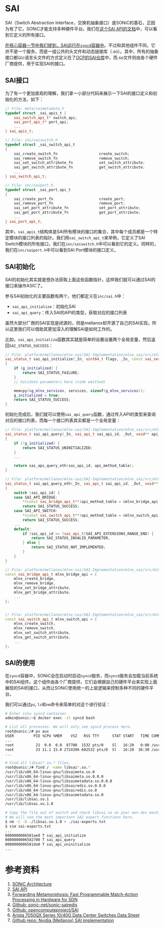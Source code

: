 # SAI

SAI（Switch Abstraction Interface，交换机抽象接口）是SONiC的基石，正因为有了它，SONiC才能支持多种硬件平台。我们在[这个SAI API的文档][SAIAPI]中，可以看到它定义的所有接口。

[在核心容器一节中我们提到，SAI运行在`syncd`容器中](./2-3-key-containers.html)。不过和其他组件不同，它并不是一个服务，而是一组公共的头文件和动态链接库（.so）。其中，所有的抽象接口都以c语言头文件的方式定义在了[OCP的SAI仓库][OCPSAI]中，而.so文件则由各个硬件厂商提供，用于实现SAI的接口。

## SAI接口

为了有一个更加直观的理解，我们拿一小部分代码来展示一下SAI的接口定义和初始化的方法，如下：

```cpp
// File: meta/saimetadata.h
typedef struct _sai_apis_t {
    sai_switch_api_t* switch_api;
    sai_port_api_t* port_api;
    ...
} sai_apis_t;

// File: inc/saiswitch.h
typedef struct _sai_switch_api_t
{
    sai_create_switch_fn                   create_switch;
    sai_remove_switch_fn                   remove_switch;
    sai_set_switch_attribute_fn            set_switch_attribute;
    sai_get_switch_attribute_fn            get_switch_attribute;
    ...
} sai_switch_api_t;

// File: inc/saiport.h
typedef struct _sai_port_api_t
{
    sai_create_port_fn                     create_port;
    sai_remove_port_fn                     remove_port;
    sai_set_port_attribute_fn              set_port_attribute;
    sai_get_port_attribute_fn              get_port_attribute;
    ...
} sai_port_api_t;
```

其中，`sai_apis_t`结构体是SAI所有模块的接口的集合，其中每个成员都是一个特定模块的接口列表的指针。我们用`sai_switch_api_t`来举例，它定义了SAI Switch模块的所有接口，我们在`inc/saiswitch.h`中可以看到它的定义。同样的，我们在`inc/saiport.h`中可以看到SAI Port模块的接口定义。

## SAI初始化

SAI的初始化其实就是想办法获取上面这些函数指针，这样我们就可以通过SAI的接口来操作ASIC了。

参与SAI初始化的主要函数有两个，他们都定义在`inc/sai.h`中：

- `sai_api_initialize`：初始化SAI
- `sai_api_query`：传入SAI的API的类型，获取对应的接口列表

虽然大部分厂商的SAI实现是闭源的，但是mellanox却开源了自己的SAI实现，所以这里我们可以借助其更加深入的理解SAI是如何工作的。

比如，`sai_api_initialize`函数其实就是简单的设置设置两个全局变量，然后返回`SAI_STATUS_SUCCESS`：

```cpp
// File: platform/mellanox/mlnx-sai/SAI-Implementation/mlnx_sai/src/mlnx_sai_interfacequery.c
sai_status_t sai_api_initialize(_In_ uint64_t flags, _In_ const sai_service_method_table_t* services)
{
    if (g_initialized) {
        return SAI_STATUS_FAILURE;
    }
    // Validate parameters here (code emitted)

    memcpy(&g_mlnx_services, services, sizeof(g_mlnx_services));
    g_initialized = true;
    return SAI_STATUS_SUCCESS;
}
```

初始化完成后，我们就可以使用`sai_api_query`函数，通过传入API的类型来查询对应的接口列表，而每一个接口列表其实都是一个全局变量：

```cpp
// File: platform/mellanox/mlnx-sai/SAI-Implementation/mlnx_sai/src/mlnx_sai_interfacequery.c
sai_status_t sai_api_query(_In_ sai_api_t sai_api_id, _Out_ void** api_method_table)
{
    if (!g_initialized) {
        return SAI_STATUS_UNINITIALIZED;
    }
    ...

    return sai_api_query_eth(sai_api_id, api_method_table);
}

// File: platform/mellanox/mlnx-sai/SAI-Implementation/mlnx_sai/src/mlnx_sai_interfacequery_eth.c
sai_status_t sai_api_query_eth(_In_ sai_api_t sai_api_id, _Out_ void** api_method_table)
{
    switch (sai_api_id) {
    case SAI_API_BRIDGE:
        *(const sai_bridge_api_t**)api_method_table = &mlnx_bridge_api;
        return SAI_STATUS_SUCCESS;
    case SAI_API_SWITCH:
        *(const sai_switch_api_t**)api_method_table = &mlnx_switch_api;
        return SAI_STATUS_SUCCESS;
    ...
    default:
        if (sai_api_id >= (sai_api_t)SAI_API_EXTENSIONS_RANGE_END) {
            return SAI_STATUS_INVALID_PARAMETER;
        } else {
            return SAI_STATUS_NOT_IMPLEMENTED;
        }
    }
}

// File: platform/mellanox/mlnx-sai/SAI-Implementation/mlnx_sai/src/mlnx_sai_bridge.c
const sai_bridge_api_t mlnx_bridge_api = {
    mlnx_create_bridge,
    mlnx_remove_bridge,
    mlnx_set_bridge_attribute,
    mlnx_get_bridge_attribute,
    ...
};


// File: platform/mellanox/mlnx-sai/SAI-Implementation/mlnx_sai/src/mlnx_sai_switch.c
const sai_switch_api_t mlnx_switch_api = {
    mlnx_create_switch,
    mlnx_remove_switch,
    mlnx_set_switch_attribute,
    mlnx_get_switch_attribute,
    ...
};
```

## SAI的使用

在`syncd`容器中，SONiC会在启动时启动`syncd`服务，而`syncd`服务会加载当前系统中的SAI组件。这个组件由各个厂商提供，它们会根据自己的硬件平台来实现上面展现的SAI的接口，从而让SONiC使用统一的上层逻辑来控制多种不同的硬件平台。

我们可以通过`ps`, `ls`和`nm`命令来简单的对这个进行验证：

```bash
# Enter into syncd container
admin@sonic:~$ docker exec -it syncd bash

# List all processes. We will only see syncd process here.
root@sonic:/# ps aux
USER         PID %CPU %MEM    VSZ   RSS TTY      STAT START   TIME COMMAND
...
root          21  0.0  0.0  87708  1532 pts/0    Sl   16:20   0:00 /usr/bin/dsserve /usr/bin/syncd --diag -u -s -p /etc/sai.d/sai.profile -b /tmp/break_before_make_objects
root          33 11.1 15.0 2724396 602532 pts/0  Sl   16:20  36:30 /usr/bin/syncd --diag -u -s -p /etc/sai.d/sai.profile -b /tmp/break_before_make_objects
...

# Find all libsai*.so.* files.
root@sonic:/# find / -name libsai*.so.*
/usr/lib/x86_64-linux-gnu/libsaimeta.so.0
/usr/lib/x86_64-linux-gnu/libsaimeta.so.0.0.0
/usr/lib/x86_64-linux-gnu/libsaimetadata.so.0.0.0
/usr/lib/x86_64-linux-gnu/libsairedis.so.0.0.0
/usr/lib/x86_64-linux-gnu/libsairedis.so.0
/usr/lib/x86_64-linux-gnu/libsaimetadata.so.0
/usr/lib/libsai.so.1
/usr/lib/libsai.so.1.0

# Copy the file out of switch and check libsai.so on your own dev machine.
# We will see the most important SAI export functions here.
$ nm -C -D ./libsai.so.1.0 > ./sai-exports.txt
$ vim sai-exports.txt
...
0000000006581ae0 T sai_api_initialize
0000000006582700 T sai_api_query
0000000006581da0 T sai_api_uninitialize
...
```

# 参考资料

1. [SONiC Architecture][SONiCArch]
2. [SAI API][SAIAPI]
3. [Forwarding Metamorphosis: Fast Programmable Match-Action Processing in Hardware for SDN][PISA]
4. [Github: sonic-net/sonic-sairedis][SONiCSAIRedis]
5. [Github: opencomputeproject/SAI][OCPSAI]
6. [Arista 7050QX Series 10/40G Data Center Switches Data Sheet][Arista7050QX]
7. [Github repo: Nvidia (Mellanox) SAI implementation][MnlxSAI]

[SONiCArch]: https://github.com/sonic-net/SONiC/wiki/Architecture
[PISA]: http://yuba.stanford.edu/~grg/docs/sdn-chip-sigcomm-2013.pdf
[SAIAPI]: https://github.com/opencomputeproject/SAI/wiki/SAI-APIs
[SONiCRepo]: https://github.com/sonic-net/SONiC/blob/master/sourcecode.md
[SONiCSAIRedis]: https://github.com/sonic-net/sonic-sairedis/
[OCPSAI]: https://github.com/opencomputeproject/SAI
[Arista7050QX]: https://www.arista.com/assets/data/pdf/Datasheets/7050QX-32_32S_Datasheet_S.pdf
[MnlxSAI]: https://github.com/Mellanox/SAI-Implementation/tree/master